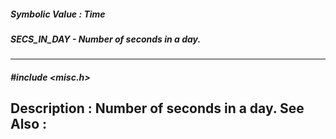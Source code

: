 ##### Symbolic Value : Time
##### SECS_IN_DAY - Number of seconds in a day.
---
##### #include <misc.h>
**Description :**
Number of seconds in a day.
**See Also :**
[](D:/md_files/.md)
---
